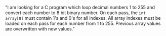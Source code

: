 "I am looking for a C program which loop decimal numbers 1 to 255 and convert each number to 8 bit binary number.  On each pass, the `int array[8]` must contain 1's and 0's for all indexes.  All array indexes must be loaded on each pass for each number from 1 to 255. Previous array values are overwritten with new values."